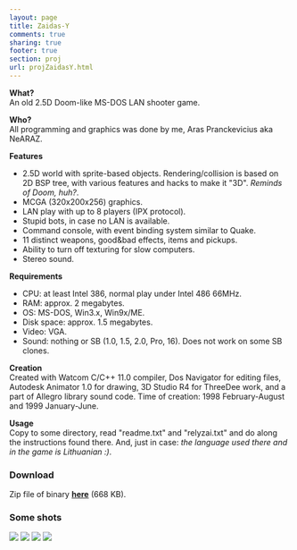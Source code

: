 ```yaml
---
layout: page
title: Zaidas-Y
comments: true
sharing: true
footer: true
section: proj
url: projZaidasY.html
---
```


<P><strong>What?</strong><BR>
An old 2.5D Doom-like MS-DOS LAN shooter game.
</P>

<P><strong>Who?</strong><BR>
All programming and graphics was done by me, Aras Pranckevicius aka NeARAZ.
</P>

<P><strong>Features</strong>
<UL>
<LI>2.5D world with sprite-based objects. Rendering/collision is based on 2D
    BSP tree, with various features and hacks to make it "3D". <em>Reminds
    of Doom, huh?</em>.
<LI>MCGA (320x200x256) graphics.
<LI>LAN play with up to 8 players (IPX protocol).
<LI>Stupid bots, in case no LAN is available.
<LI>Command console, with event binding system similar to Quake.
<LI>11 distinct weapons, good&amp;bad effects, items and pickups.
<LI>Ability to turn off texturing for slow computers.
<LI>Stereo sound.
</UL>
</P>

<P><strong>Requirements</strong>
<UL>
<LI>CPU: at least Intel 386, normal play under Intel 486 66MHz.
<LI>RAM: approx. 2 megabytes.
<LI>OS: MS-DOS, Win3.x, Win9x/ME.
<LI>Disk space: approx. 1.5 megabytes.
<LI>Video: VGA.
<LI>Sound: nothing or SB (1.0, 1.5, 2.0, Pro, 16). Does not work on some
    SB clones.
</UL>
</P>

<P><strong>Creation</strong><BR>
Created with Watcom C/C++ 11.0 compiler, Dos Navigator for editing files,
Autodesk Animator 1.0 for drawing, 3D Studio R4 for ThreeDee work, and a
part of Allegro library sound code. Time of creation: 1998 February-August and
1999 January-June.
</P>

<P><strong>Usage</strong><BR>
Copy to some directory, read "readme.txt" and "relyzai.txt" and do along the
instructions found there. And, just in case: <em>the language used there and
in the game is Lithuanian :)</em>.
</P>

<H3>Download</H3>
<P>
Zip file of binary <A href="files/ZaidasY.zip"><strong>here</strong></A> (668 KB).
</P>

<H3>Some shots</H3>
<IMG src="img/ZaidasY1.jpg">
<IMG src="img/ZaidasY2.jpg">
<IMG src="img/ZaidasY3.jpg">
<IMG src="img/ZaidasY4.jpg">
